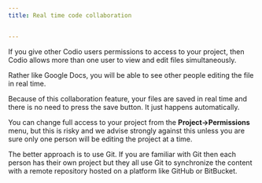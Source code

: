 ```yaml
---
title: Real time code collaboration


---
```


If you give other Codio users permissions to access to your project, then Codio allows more than one user to view and edit files simultaneously.

Rather like Google Docs, you will be able to see other people editing the file in real time.

Because of this collaboration feature, your files are saved in real time and there is no need to press the save button. It just happens automatically.

You can change full access to your project from the **Project->Permissions** menu, but this is risky and we advise strongly against this unless you are sure only one person will be editing the project at a time.

The better approach is to use Git. If you are familiar with Git then each person has their own project but they all use Git to synchronize the content with a remote repository hosted on a platform like GitHub or BitBucket.

